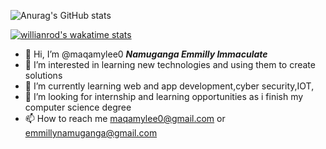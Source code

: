 ![Anurag's GitHub stats](https://github-readme-stats.vercel.app/api?username=maqamylee0&show_icons=true&theme=radical)

[![willianrod's wakatime stats](https://github-readme-stats.vercel.app/api/wakatime?username=maqamyleeo)](https://github.com/anuraghazra/github-readme-stats)

- 👋 Hi, I’m @maqamylee0 ***Namuganga Emmilly Immaculate***
- 👀 I’m interested in learning new technologies and using them to create solutions
- 🌱 I’m currently learning  web and app development,cyber security,IOT,
- 💞️ I’m looking for internship and learning opportunities  as i finish my computer science degree
- 📫 How to reach me maqamylee0@gmail.com or emmillynamuganga@gmail.com

<!---
maqamylee0/maqamylee0 is a ✨ special ✨ repository because its `README.md` (this file) appears on your GitHub profile.
You can click the Preview link to take a look at your changes.
--->
